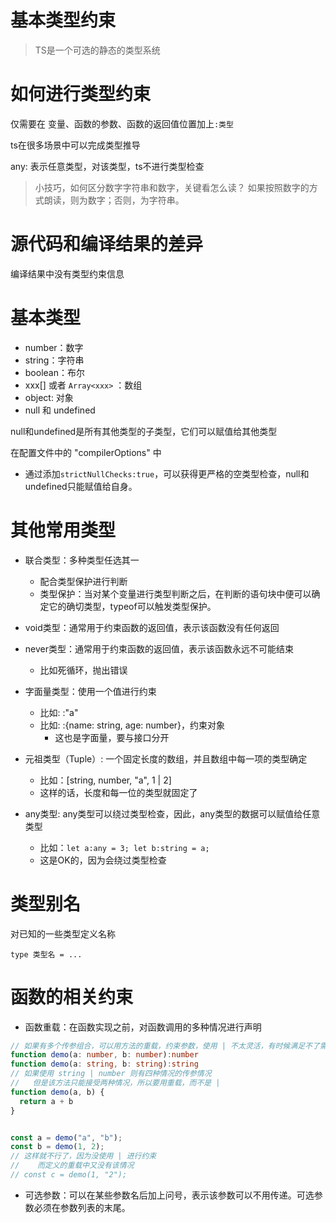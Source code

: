 # 基本类型约束

> TS是一个可选的静态的类型系统

# 如何进行类型约束

仅需要在 变量、函数的参数、函数的返回值位置加上```:类型```

ts在很多场景中可以完成类型推导

any: 表示任意类型，对该类型，ts不进行类型检查

> 小技巧，如何区分数字字符串和数字，关键看怎么读？
> 如果按照数字的方式朗读，则为数字；否则，为字符串。

# 源代码和编译结果的差异

编译结果中没有类型约束信息

# 基本类型

- number：数字
- string：字符串
- boolean：布尔
- xxx[] 或者 `Array<xxx>` ：数组
- object: 对象
- null 和 undefined

null和undefined是所有其他类型的子类型，它们可以赋值给其他类型

在配置文件中的 "compilerOptions" 中
  - 通过添加```strictNullChecks:true```，可以获得更严格的空类型检查，null和undefined只能赋值给自身。

# 其他常用类型

- 联合类型：多种类型任选其一
  - 配合类型保护进行判断
  - 类型保护：当对某个变量进行类型判断之后，在判断的语句块中便可以确定它的确切类型，typeof可以触发类型保护。

- void类型：通常用于约束函数的返回值，表示该函数没有任何返回
  
- never类型：通常用于约束函数的返回值，表示该函数永远不可能结束
  - 比如死循环，抛出错误
  
- 字面量类型：使用一个值进行约束
  - 比如: :"a"
  - 比如: :{name: string, age: number}，约束对象
    - 这也是字面量，要与接口分开
- 元祖类型（Tuple）: 一个固定长度的数组，并且数组中每一项的类型确定
  - 比如：[string, number, "a", 1 | 2]
  - 这样的话，长度和每一位的类型就固定了

- any类型: any类型可以绕过类型检查，因此，any类型的数据可以赋值给任意类型
  - 比如：`let a:any = 3; let b:string = a;`
  - 这是OK的，因为会绕过类型检查

# 类型别名

对已知的一些类型定义名称

```
type 类型名 = ...
```

# 函数的相关约束

- 函数重载：在函数实现之前，对函数调用的多种情况进行声明
```ts
// 如果有多个传参组合，可以用方法的重载，约束参数，使用 | 不太灵活，有时候满足不了需求
function demo(a: number, b: number):number
function demo(a: string, b: string):string
// 如果使用 string | number 则有四种情况的传参情况
//   但是该方法只能接受两种情况，所以要用重载，而不是 | 
function demo(a, b) {
  return a + b
}


const a = demo("a", "b");
const b = demo(1, 2);
// 这样就不行了，因为没使用 | 进行约束
//    而定义的重载中又没有该情况
// const c = demo(1, "2");
```

- 可选参数：可以在某些参数名后加上问号，表示该参数可以不用传递。可选参数必须在参数列表的末尾。